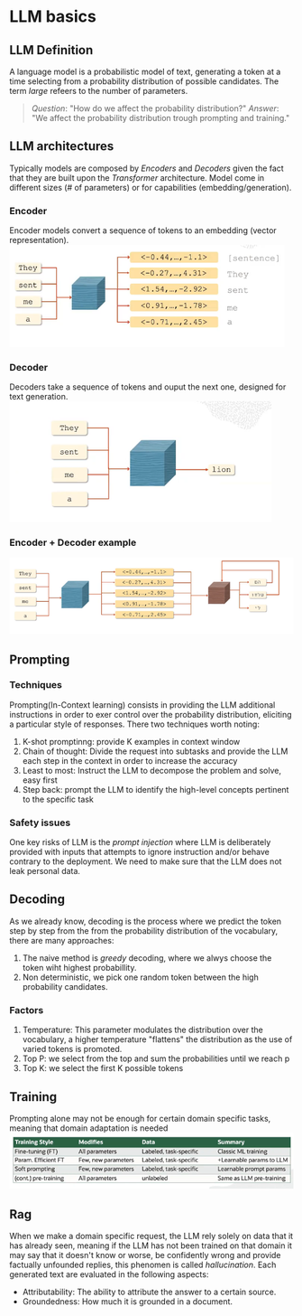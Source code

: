 # LLM basics

## LLM Definition
A language model is a probabilistic model of text, generating a token at a time selecting from a probability distribution of possible candidates. The term *large* refeers to the number of parameters.

> *Question*: "How do we affect the probability distribution?"
> *Answer*: "We affect the probability distribution trough prompting and training."

## LLM architectures
Typically models are composed by *Encoders* and *Decoders* given the fact that they are built upon the *Transformer* architecture. Model come in different sizes (# of parameters) or for capabilities (embedding/generation).

### Encoder
Encoder models convert a sequence of tokens to an embedding (vector representation).
![Encoder](/assets/images/immagine_2025-10-15_180714834.png)

### Decoder
Decoders take a sequence of tokens and ouput the next one, designed for text generation.
![Decoder](/assets/images/immagine_2025-10-15_181107207.png)


### Encoder + Decoder example
![Encoder+Decoder](/assets/images/immagine_2025-10-15_181308276.png)

## Prompting 
### Techniques
Prompting(In-Context learning) consists in providing the LLM additional instructions in order to exer control over the probability distribution, eliciting a particular style of responses. There two techniques worth noting:
1. K-shot promptinng: provide K examples in context window
2. Chain of thought: Divide the request into subtasks and provide the LLM each step in the context in order to increase the accuracy
3. Least to most: Instruct the LLM to decompose the problem and solve, easy first
4. Step back: prompt the LLM to identify the high-level concepts pertinent to the specific task

### Safety issues
One key risks of LLM is the *prompt injection* where LLM is deliberately provided with inputs that attempts to ignore instruction and/or behave contrary to the deployment. We need to make sure that the LLM does not leak personal data.

## Decoding
As we already know, decoding is the process where we predict the token step by step from the from the probability distribution of the vocabulary, there are many approaches:
1. The naive method is *greedy* decoding, where we alwys choose the token wiht highest probabillity. 
2. Non deterministic, we pick one random token between the high probability candidates.

### Factors
1. Temperature: This parameter modulates the distribution over the vocabulary, a higher temperature "flattens" the distribution as the use of varied tokens is promoted.
2. Top P: we select from the top and sum the probabilities until we reach p
3. Top K: we select the first K possible tokens


## Training
Prompting alone may not be enough for certain domain specific tasks, meaning that domain adaptation is needed
![Table](/assets/images/immagine_2025-10-15_182525150.png)


## Rag
When we make a domain specific request, the LLM rely solely on data that it has already seen, meaning if the LLM has not been trained on that domain it may say that it doesn't know or worse, be confidently wrong and provide factually unfounded replies, this phenomen is called *hallucination*. Each  generated text are evaluated in the following aspects:
- Attributability:  The ability to attribute the answer to a certain source. 
- Groundedness: How much it is grounded in a document. 
